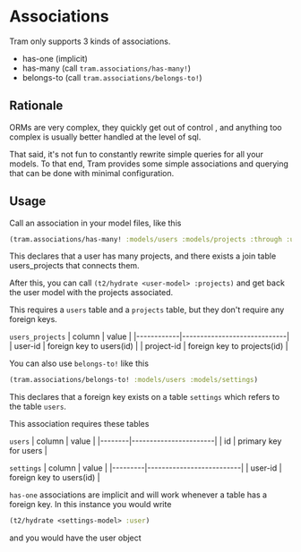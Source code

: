 # Associations

Tram only supports 3 kinds of associations.  

- has-one (implicit)
- has-many (call `tram.associations/has-many!`)
- belongs-to (call `tram.associations/belongs-to!`)

## Rationale

ORMs are very complex, they quickly get out of control , and anything too
complex is usually better handled at the level of sql. 

That said, it's not fun to constantly rewrite simple queries for all your
models.  To that end, Tram provides some simple associations and querying that
can be done with minimal configuration.

## Usage

Call an association in your model files, like this 

```clj
(tram.associations/has-many! :models/users :models/projects :through :users-projects)
```

This declares that a user has many projects, and there exists a join table
users_projects that connects them. 

After this, you can call `(t2/hydrate <user-model> :projects)` and get back the
user model with the projects associated. 

This requires a `users` table and a `projects` table, but they don't require any
foreign keys.

`users_projects`
| column     | value                       |
|------------|-----------------------------|
| user-id    | foreign key to users(id)    |
| project-id | foreign key to projects(id) |


You can also use `belongs-to!` like this 

```clj
(tram.associations/belongs-to! :models/users :models/settings)
```

This declares that a foreign key exists on a table `settings` which refers to
the table `users`.

This association requires these tables

`users`
| column | value                 |
|--------|-----------------------|
| id     | primary key for users |

`settings`
| column  | value                    |
|---------|--------------------------|
| user-id | foreign key to users(id) |

`has-one` associations are implicit and will work whenever a table has a foreign
key.  In this instance you would write 

```clj
(t2/hydrate <settings-model> :user)
```

and you would have the user object
